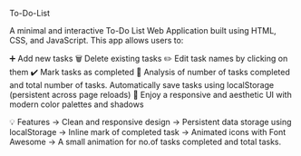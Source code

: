 To-Do-List

A minimal and interactive To-Do List Web Application built using HTML, CSS, and JavaScript. This app allows users to:

➕ Add new tasks
🗑️ Delete existing tasks
✏️ Edit task names by clicking on them
✔️ Mark tasks as completed 💾
Analysis of number of tasks completed and total number of tasks. 
Automatically save tasks using localStorage (persistent across page reloads) 🎨 Enjoy a responsive and aesthetic UI with modern color palettes and shadows

💡 Features -> Clean and responsive design -> Persistent data storage using localStorage -> Inline mark of completed task -> Animated icons with Font Awesome -> A small animation for no.of tasks completed and total tasks.
